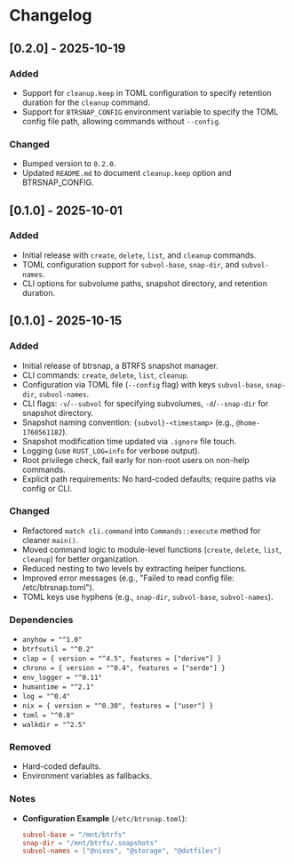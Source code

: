 # Changelog

## [0.2.0] - 2025-10-19

### Added

- Support for `cleanup.keep` in TOML configuration to specify retention duration
  for the `cleanup` command.
- Support for `BTRSNAP_CONFIG` environment variable to specify the TOML config
  file path, allowing commands without `--config`.

### Changed

- Bumped version to `0.2.0`.
- Updated `README.md` to document `cleanup.keep` option and BTRSNAP_CONFIG.

## [0.1.0] - 2025-10-01

### Added

- Initial release with `create`, `delete`, `list`, and `cleanup` commands.
- TOML configuration support for `subvol-base`, `snap-dir`, and `subvol-names`.
- CLI options for subvolume paths, snapshot directory, and retention duration.

## [0.1.0] - 2025-10-15

### Added

- Initial release of btrsnap, a BTRFS snapshot manager.
- CLI commands: `create`, `delete`, `list`, `cleanup`.
- Configuration via TOML file (`--config` flag) with keys `subvol-base`,
  `snap-dir`, `subvol-names`.
- CLI flags: `-v`/`--subvol` for specifying subvolumes, `-d`/`--snap-dir` for
  snapshot directory.
- Snapshot naming convention: `{subvol}-<timestamp>` (e.g., `@home-1760561182`).
- Snapshot modification time updated via `.ignore` file touch.
- Logging (use `RUST_LOG=info` for verbose output).
- Root privilege check, fail early for non-root users on non-help commands.
- Explicit path requirements: No hard-coded defaults; require paths via config
  or CLI.

### Changed

- Refactored `match cli.command` into `Commands::execute` method for cleaner
  `main()`.
- Moved command logic to module-level functions (`create`, `delete`, `list`,
  `cleanup`) for better organization.
- Reduced nesting to two levels by extracting helper functions.
- Improved error messages (e.g., "Failed to read config file:
  /etc/btrsnap.toml").
- TOML keys use hyphens (e.g., `snap-dir`, `subvol-base`, `subvol-names`).

### Dependencies

- `anyhow = "^1.0"`
- `btrfsutil = "^0.2"`
- `clap = { version = "^4.5", features = ["derive"] }`
- `chrono = { version = "^0.4", features = ["serde"] }`
- `env_logger = "^0.11"`
- `humantime = "^2.1"`
- `log = "^0.4"`
- `nix = { version = "^0.30", features = ["user"] }`
- `toml = "^0.8"`
- `walkdir = "^2.5"`

### Removed

- Hard-coded defaults.
- Environment variables as fallbacks.

### Notes

- **Configuration Example** (`/etc/btrsnap.toml`):
  ```toml
  subvol-base = "/mnt/btrfs"
  snap-dir = "/mnt/btrfs/.snapshots"
  subvol-names = ["@nixos", "@storage", "@dotfiles"]
  ```
